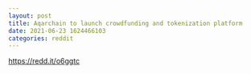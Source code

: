 ```yaml
--- 
layout: post 
title: Aqarchain to launch crowdfunding and tokenization platform 
date: 2021-06-23 1624466103 
categories: reddit 
--- 
```

https://redd.it/o6ggtc